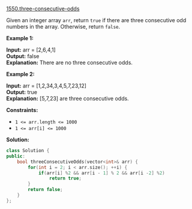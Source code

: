 [1550.three-consecutive-odds](https://leetcode.com/problems/three-consecutive-odds/)  

Given an integer array `arr`, return `true` if there are three consecutive odd numbers in the array. Otherwise, return `false`.

**Example 1:**

  
**Input:** arr = \[2,6,4,1\]  
**Output:** false  
**Explanation:** There are no three consecutive odds.  

**Example 2:**

  
**Input:** arr = \[1,2,34,3,4,5,7,23,12\]  
**Output:** true  
**Explanation:** \[5,7,23\] are three consecutive odds.  

**Constraints:**

*   `1 <= arr.length <= 1000`
*   `1 <= arr[i] <= 1000`  



**Solution:**  

```cpp
class Solution {
public:
    bool threeConsecutiveOdds(vector<int>& arr) {
        for(int i = 2; i < arr.size(); ++i) {
            if(arr[i] %2 && arr[i - 1] % 2 && arr[i -2] %2)
                return true;
        }
        return false;
    }
};
```
      